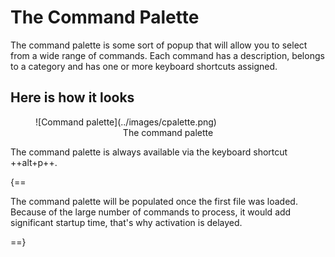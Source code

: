# The Command Palette

The command palette is some sort of popup that will allow you to select from a wide range of commands. 
Each command has a description, belongs to a category and has one or more keyboard shortcuts assigned.

## Here is how it looks
<figure markdown="span">
  ![Command palette](../images/cpalette.png)
  <figcaption><center>The command palette</center></figcaption>
</figure>

The command palette is always available via the keyboard shortcut ++alt+p++.

{==

The command palette will be populated once the first file was loaded. Because of the large number of 
commands to process, it would add significant startup time, that's why activation is delayed.

==}
